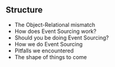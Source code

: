 ## Structure

- The Object-Relational mismatch
- How does Event Sourcing work?
- Should you be doing Event Sourcing?
- How we do Event Sourcing
- Pitfalls we encountered
- The shape of things to come